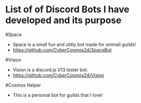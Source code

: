 # List of of Discord Bots I have developed and its purpose


#Space 
- Space is a small fun and utitly bot made for smmall guilds! 
- https://github.com/CyberCosmos24/SpaceBot

#Vision 
- Vision is a discord.js V13 tester bot. 
- https://github.com/CyberCosmos24/Vision

#Cosmos Helper 
- This is a personal bot for guilds that I love!

